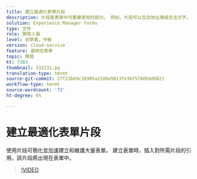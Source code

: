 ```yaml
---
title: 建立最適化表單片段
description: 片段是表單中可重複使用的部分。 例如，片段可以包含地址塊或合法文字。
solution: Experience Manager Forms
type: 文件
role: 開發人員
level: 初學者，中級
version: cloud-service
feature: 適用性表單
topic: 開發
kt: 7383
thumbnail: 332231.pg
translation-type: tm+mt
source-git-commit: 27f21bb9c1b905a2100a5013fe3b75760b9d6821
workflow-type: tm+mt
source-wordcount: '72'
ht-degree: 6%

---
```



# 建立最適化表單片段

使用片段可簡化並加速建立和維護大量表單。 建立表單時，插入對所需片段的引用，該片段將出現在表單中。

>[!VIDEO](https://video.tv.adobe.com/v/332231?quality=12&learn=on)

